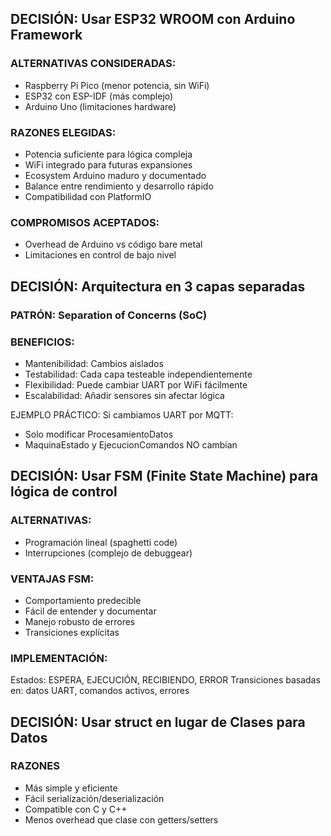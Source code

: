 ## DECISIÓN: Usar ESP32 WROOM con Arduino Framework

### ALTERNATIVAS CONSIDERADAS:
- Raspberry Pi Pico (menor potencia, sin WiFi)
- ESP32 con ESP-IDF (más complejo)
- Arduino Uno (limitaciones hardware)

### RAZONES ELEGIDAS:
- Potencia suficiente para lógica compleja
- WiFi integrado para futuras expansiones
- Ecosystem Arduino maduro y documentado
- Balance entre rendimiento y desarrollo rápido
- Compatibilidad con PlatformIO

### COMPROMISOS ACEPTADOS:
- Overhead de Arduino vs código bare metal
-  Limitaciones en control de bajo nivel

## DECISIÓN: Arquitectura en 3 capas separadas

### PATRÓN: Separation of Concerns (SoC)

### BENEFICIOS:
- Mantenibilidad: Cambios aislados
- Testabilidad: Cada capa testeable independientemente
- Flexibilidad: Puede cambiar UART por WiFi fácilmente
- Escalabilidad: Añadir sensores sin afectar lógica

EJEMPLO PRÁCTICO:
Si cambiamos UART por MQTT:
- Solo modificar ProcesamientoDatos
- MaquinaEstado y EjecucionComandos NO cambian

## DECISIÓN: Usar FSM (Finite State Machine) para lógica de control

### ALTERNATIVAS:
- Programación lineal (spaghetti code)
- Interrupciones (complejo de debuggear)

### VENTAJAS FSM:
- Comportamiento predecible
- Fácil de entender y documentar
- Manejo robusto de errores
- Transiciones explícitas

### IMPLEMENTACIÓN:
Estados: ESPERA, EJECUCIÓN, RECIBIENDO, ERROR
Transiciones basadas en: datos UART, comandos activos, errores

## DECISIÓN: Usar struct en lugar de Clases para Datos

### RAZONES

- Más simple y eficiente
- Fácil serialización/deserialización
- Compatible con C y C++
- Menos overhead que clase con getters/setters